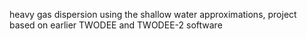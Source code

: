 heavy gas dispersion using the shallow water approximations, project based on earlier TWODEE and TWODEE-2 software